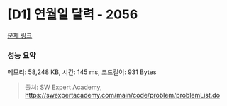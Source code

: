 # [D1] 연월일 달력 - 2056 

[문제 링크](https://swexpertacademy.com/main/code/problem/problemDetail.do?contestProbId=AV5QLkdKAz4DFAUq) 

### 성능 요약

메모리: 58,248 KB, 시간: 145 ms, 코드길이: 931 Bytes



> 출처: SW Expert Academy, https://swexpertacademy.com/main/code/problem/problemList.do